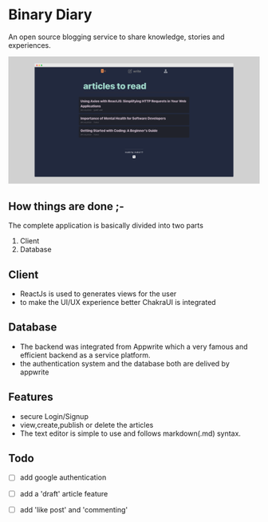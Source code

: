 # Binary Diary

An open source blogging service to share knowledge, stories and experiences.


<img src = "https://github.com/mukulbbhardwaj/BinaryDiary/blob/main/demo-img/home.png" alt = "Binary Diary Demo Image" >

## How things are done ;-
The complete application is basically divided into two parts
1. Client
2. Database


## Client
- ReactJs is used to generates views for the user
- to make the UI/UX experience better ChakraUI is integrated


## Database
- The backend was integrated from Appwrite which a very famous and efficient backend as a service platform.
- the authentication system and the database both are delived by appwrite


## Features
- secure Login/Signup 
- view,create,publish or delete the articles
- The text editor is simple to use and follows markdown(.md) syntax.


## Todo
- [ ] add google authentication
- [ ] add a 'draft' article feature
- [ ] add 'like post'  and 'commenting' 

